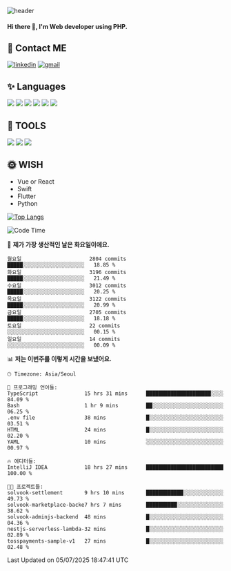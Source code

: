 ![header](https://capsule-render.vercel.app/api?type=waving&color=auto&height=300&section=header&text=Elin&fontSize=90&animation=twinkling)

#### Hi there 👋, I'm <b>Web developer</b> using PHP. ####

<!--
- 🔭 I’m currently working on Uniwill
- 🌱 I’m currently learning Vue or React or Python.
-->

<!---#### I am PHP developer --->

## 💌 Contact ME ###
[<img src='https://img.shields.io/badge/-EunjiKo-%230A66C2?style=flat-square&logo=LinkedIn&logoColor=white' alt='linkedin'>](https://www.linkedin.com/in/https://www.linkedin.com/in/eunji-ko-00a907164//)  [<img src='https://img.shields.io/badge/-einee214%40gmail.com-%23EA4335?style=flat-square&logo=Gmail&logoColor=white' alt='gmail'>](einee214@gmail.com)  


## ✨ Languages
<img src='https://img.shields.io/badge/-PHP-%23777BB4?style=for-the-badge&logo=PHP&logoColor=white'> <img src='https://img.shields.io/badge/-Laravel-%23FF2D20?style=for-the-badge&logo=Laravel&logoColor=white'> <img src='https://img.shields.io/badge/Jquery-%230769AD?style=for-the-badge&logo=Jquery&logoColor=white'> <img src='https://img.shields.io/badge/CSS3-%231572B6?style=for-the-badge&logo=CSS3&logoColor=white'> <img src='https://img.shields.io/badge/Bootstrap-%237952B3?style=for-the-badge&logo=Bootstrap&logoColor=white' > <img src='https://img.shields.io/badge/MySQL-%234479A1?style=for-the-badge&logo=MySQL&logoColor=white' >

## 🌷 TOOLS
<img src='https://img.shields.io/badge/PHPSTORM-%23000000?style=for-the-badge&logo=PhpStorm&logoColor=white' > <img src='https://img.shields.io/badge/GitLab-%23FCA121?style=for-the-badge&logo=GitLab&logoColor=white' > <img src='https://img.shields.io/badge/GitHub-%23181717?style=for-the-badge&logo=GitHub&logoColor=white'>


## 🌞 WISH
- Vue or React
- Swift
- Flutter
- Python


[![Top Langs](https://github-readme-stats.vercel.app/api/top-langs/?username=ein214&layout=compact)](https://github.com/anuraghazra/github-readme-stats)

<!--START_SECTION:waka-->
![Code Time](http://img.shields.io/badge/Code%20Time-4%2C272%20hrs%2052%20mins-blue)

📅 **제가 가장 생산적인 날은 화요일이에요.** 

```text
월요일                      2804 commits        █████░░░░░░░░░░░░░░░░░░░░   18.85 % 
화요일                      3196 commits        █████░░░░░░░░░░░░░░░░░░░░   21.49 % 
수요일                      3012 commits        █████░░░░░░░░░░░░░░░░░░░░   20.25 % 
목요일                      3122 commits        █████░░░░░░░░░░░░░░░░░░░░   20.99 % 
금요일                      2705 commits        █████░░░░░░░░░░░░░░░░░░░░   18.18 % 
토요일                      22 commits          ░░░░░░░░░░░░░░░░░░░░░░░░░   00.15 % 
일요일                      14 commits          ░░░░░░░░░░░░░░░░░░░░░░░░░   00.09 % 
```


📊 **저는 이번주를 이렇게 시간을 보냈어요.** 

```text
🕑︎ Timezone: Asia/Seoul

💬 프로그래밍 언어들: 
TypeScript               15 hrs 31 mins      █████████████████████░░░░   84.09 % 
Bash                     1 hr 9 mins         ██░░░░░░░░░░░░░░░░░░░░░░░   06.25 % 
.env file                38 mins             █░░░░░░░░░░░░░░░░░░░░░░░░   03.51 % 
HTML                     24 mins             █░░░░░░░░░░░░░░░░░░░░░░░░   02.20 % 
YAML                     10 mins             ░░░░░░░░░░░░░░░░░░░░░░░░░   00.97 % 

🔥 에디터들: 
IntelliJ IDEA            18 hrs 27 mins      █████████████████████████   100.00 % 

🐱‍💻 프로젝트들: 
solvook-settlement       9 hrs 10 mins       ████████████░░░░░░░░░░░░░   49.73 % 
solvook-marketplace-backe7 hrs 7 mins        ██████████░░░░░░░░░░░░░░░   38.62 % 
solvook-adminjs-backend  48 mins             █░░░░░░░░░░░░░░░░░░░░░░░░   04.36 % 
nestjs-serverless-lambda-32 mins             █░░░░░░░░░░░░░░░░░░░░░░░░   02.89 % 
tosspayments-sample-v1   27 mins             █░░░░░░░░░░░░░░░░░░░░░░░░   02.48 % 
```


 Last Updated on 05/07/2025 18:47:41 UTC
<!--END_SECTION:waka-->

<!---![GitHub stats](https://github-readme-stats.vercel.app/api?username=ein214&show_icons=true&theme=dracula)  --->




